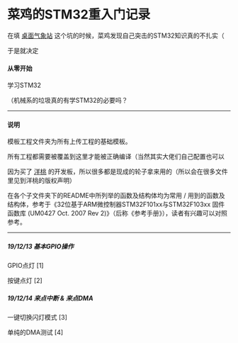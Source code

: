 # 菜鸡的STM32重入门记录

在填 [桌面气象站](https://github.com/DT9025A/DesktopWeatherStation) 这个坑的时候，菜鸡发现自己突击的STM32知识真的不扎实（ 

于是就决定

#### 从零开始

学习STM32

（机械系的垃圾真的有学STM32的必要吗？

---

#### 说明

模板工程文件夹为所有上传工程的基础模板。

所有工程都需要被覆盖到这里才能被正确编译（当然其实大佬们自己配置也可以

因为买了 [洋桃](http://doyoung.net/YT/index.html) 的开发板，所以很多都是现成的轮子拿来用的（所以会在很多文件里见到洋桃的版权声明）

在各个子文件夹下的README中所列举的函数及结构体均为常用 / 用到的函数及结构体，参考于《32位基于ARM微控制器STM32F101xx与STM32F103xx 固件函数库 (UM0427 Oct. 2007 Rev 2)》（后称《参考手册》），读者有兴趣可以对照参考。

---

##### 19/12/13 基本GPIO操作

GPIO点灯 [1]

按键点灯 [2]

##### 19/12/14 来点中断 & 来点DMA

一键切换闪灯模式 [3]

单纯的DMA测试 [4]

